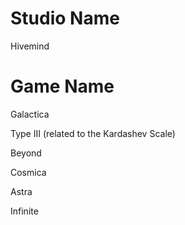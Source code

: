 # Studio Name

Hivemind

# Game Name
Galactica

Type III (related to the Kardashev Scale)

Beyond

Cosmica

Astra

Infinite
